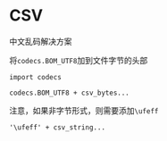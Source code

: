 # CSV

中文乱码解决方案

将`codecs.BOM_UTF8`加到文件字节的头部

```
import codecs

codecs.BOM_UTF8 + csv_bytes...
```

注意，如果非字节形式，则需要添加`\ufeff`
```
'\ufeff' + csv_string...
```
